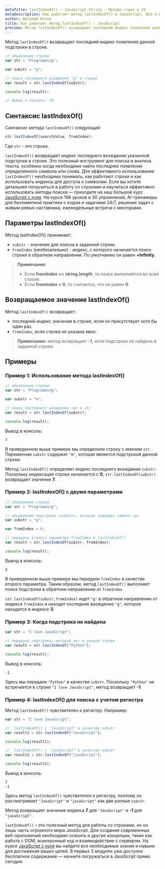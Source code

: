 ```yaml
---
metaTitle: lastIndexOf() – JavaScript String – Методы строк в JS
metaDescription: Как работает метод lastIndexOf() в JavaScript. Всё о методах работы со строками в JavaScript | База знаний PurpleSchool
author: Виталий Котов
title: Как работает метод lastIndexOf() - JavaScript
preview: Метод lastIndexOf() возвращает последний индекс появления данной подстроки в строке...
---
```


Метод `lastIndexOf()` возвращает последний индекс появления данной подстроки в строке.

```javascript
// объявление строки
var str = "Programming";

var substr = "g";

// поиск последнего вхождения "g" в строке
var result = str.lastIndexOf(substr);

console.log(result);

// Вывод в консоль: 10
```

## Синтаксис lastIndexOf()

Синтаксис метода `lastIndexOf()` следующий:

```javascript
str.lastIndexOf(searchValue, fromIndex);
```

Где `str` - это строка.

`lastIndexOf()` возвращает индекс последнего вхождения указанной подстроки в строке. Это полезный инструмент для поиска и анализа текста, особенно когда необходимо найти последнее появление определенного символа или слова. Для эффективного использования `lastIndexOf()` необходимо понимать, как работают строки и как использовать индексы для доступа к символам. Если вы хотите детальнее погрузиться в работу со строками и научиться эффективно использовать методы поиска — приходите на наш большой курс [JavaScript с нуля](https://purpleschool.ru/course/javascript-basics?utm_source=knowledgebase&utm_medium=text&utm_campaign=kak-rabotaet-metod-lastindexof-v-javascript). На курсе 198 уроков и 30 упражнений, AI-тренажеры для безлимитной практики с кодом и задачами 24/7, решение задач с живым ревью наставника, еженедельные встречи с менторами.

## Параметры lastIndexOf()

Метод lastIndexOf() принимает:

- `substr` - значение для поиска в заданной строке.
- `fromIndex` (необязательно) - индекс, с которого начинается поиск строки в обратном направлении. По умолчанию он равен **+Infinity**.

> **Примечания:**
>
> - Если **fromIndex >= string.length**, то поиск выполняется во всей строке.
> - Если **fromIndex < 0**, то считается, что он равен **0**.

## Возвращаемое значение lastIndexOf()

Метод `lastIndexOf()` возвращает:

- последний индекс значения в строке, если он присутствует хотя бы один раз.
- `fromIndex`, если строка не указана явно.

> **Примечание:** метод возвращает **-1**, если подстрока не найдена в заданной строке.

## Примеры

### Пример 1: Использование метода lastIndexOf()

```javascript
// объявление строки
var str = "Programming";

var substr = "m";

// поиск последнего вхождения «m» в str
var result = str.lastIndexOf(substr);

console.log(result);
```

Вывод в консоль:

```
7
```

В приведенном выше примере мы определили строку с именем `str`. Переменная `substr` содержит `"m"`, которая является подстрокой данной строки.

Метод `lastIndexOf()` определяет индекс последнего вхождения `substr`. Поскольку индексация строки начинается с **0**, `str.lastIndexOf(substr)` возвращает значение **7**.

### Пример 2: lastIndexOf() с двумя параметрами

```javascript
// объявление строки
var str = "Programming";

// объявление подстроки «substr», которая содержит символ «g»
var substr = "g";

var fromIndex = 6;

// передача второго параметра fromIndex в lastIndexOf()
var result = str.lastIndexOf(substr, fromIndex);

console.log(result);
```

Вывод в консоль:

```
3
```

В приведенном выше примере мы передали `fromIndex` в качестве второго параметра. Таким образом, метод `lastIndexOf()` выполняет поиск подстроки в обратном направлении от `fromIndex`.

`str.lastIndexOf(substr,fromIndex)` ищет `"g"` в обратном направлении от индекса `fromIndex` и находит последнее вхождение `"g"`, которое находится в индексе **3**.

### Пример 3: Когда подстрока не найдена

```javascript
var str = "I love JavaScript";

// передача подстроки, которой нет в данной строке
var result = str.lastIndexOf("Python");

console.log(result);
```

Вывод в консоль:

```
-1
```

Здесь мы передали `"Python"` в качестве `substr`. Поскольку `"Python"` не встречается в строке `"I love JavaScript"`, метод возвращает **-1**.

### Пример 4: lastIndexOf() для поиска с учетом регистра

Метод `lastIndexOf()` чувствителен к регистру. Например:

```javascript
var str = "I love JavaScript";

//  lastIndexOf() с "JavaScript" в качестве substr
var result1 = str.lastIndexOf("JavaScript");

console.log(result1);

//  lastIndexOf() с "javaScript" в качестве substr
var result2 = str.lastIndexOf("javaScript");

console.log(result2);
```

Вывод в консоль:

```
7
-1
```

Здесь метод `lastIndexOf()` чувствителен к регистру, поэтому он рассматривает `"JavaScript"` и `"javaScript"` как две разные `substr`.

Метод возвращает значение индекса **7** для `"JavaScript"` и **-1** для `"javaScript"`.

`lastIndexOf()` – это полезный метод для работы со строками, но он лишь часть огромного мира JavaScript. Для создания современных веб-приложений необходимо освоить и другие концепции, такие как работа с DOM, асинхронный код и взаимодействие с сервером. На курсе [JavaScript с нуля](https://purpleschool.ru/course/javascript-basics?utm_source=knowledgebase&utm_medium=text&utm_campaign=kak-rabotaet-metod-lastindexof-v-javascript) вы найдете все необходимые знания и навыки для достижения ваших целей. В первых 3 модулях уже доступно бесплатное содержание — начните погружаться в JavaScript прямо сегодня.
